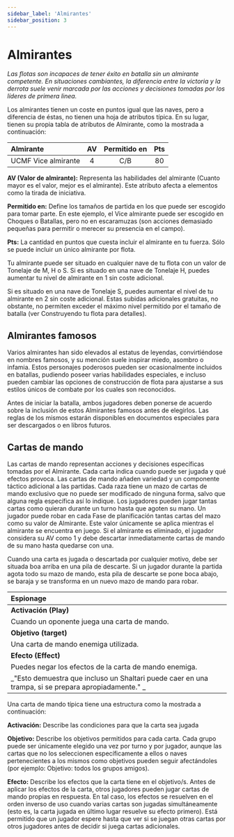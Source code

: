 ```yaml
---
sidebar_label: 'Almirantes'
sidebar_position: 3
---
```


# Almirantes

_Las flotas son incapaces de tener éxito en batalla sin un almirante competente. En situaciones cambiantes, la diferencia entre la victoria y la derrota suele venir marcada por las acciones y decisiones tomadas por los líderes de primera linea._

Los almirantes tienen un coste en puntos igual que las naves, pero a diferencia de éstas, no tienen una hoja de atributos típica. En su lugar, tienen su propia tabla de atributos de Almirante, como la mostrada a continuación:

|Almirante|AV|Permitido en|Pts|
| :- | :-: | :-: | :-: |
|UCMF Vice almirante|4|C/B|80|

**AV (Valor de almirante):** Representa las habilidades del almirante (Cuanto mayor es el valor, mejor es el almirante). Este atributo afecta a elementos como la tirada de iniciativa.

**Permitido en:** Define los tamaños de partida en los que puede ser escogido para tomar parte. En este ejemplo, el Vice almirante puede ser escogido en Choques o Batallas, pero no en escaramuzas (son acciones demasiado pequeñas para permitir o merecer su presencia en el campo).

**Pts:** La cantidad en puntos que cuesta incluir el almirante en tu fuerza. Sólo se puede incluir un único almirante por flota.

Tu almirante puede ser situado en cualquier nave de tu flota con un valor de Tonelaje de M, H o S. Si es situado en una nave de Tonelaje H, puedes aumentar tu nivel de almirante en 1 sin coste adicional.

Si es situado en una nave de Tonelaje S, puedes aumentar el nivel de tu almirante en 2 sin coste adicional. Estas subidas adicionales gratuitas, no obstante, no permiten exceder el máximo nivel permitido por el tamaño de batalla (ver Construyendo tu flota para detalles).

## Almirantes famosos

Varios almirantes han sido elevados al estatus de leyendas, convirtiéndose en nombres famosos, y su mención suele inspirar miedo, asombro o infamia. Estos personajes poderosos pueden ser ocasionalmente incluidos en batallas,  pudiendo poseer varias habilidades especiales, e incluso pueden cambiar las opciones de construcción de flota para ajustarse a sus estilos únicos de combate por los cuales son reconocidos.

Antes de iniciar la batalla, ambos jugadores deben ponerse de acuerdo sobre la inclusión de estos Almirantes famosos antes de elegirlos. Las reglas de los mismos estarán disponibles en documentos especiales para ser descargados o en libros futuros.

## Cartas de mando

Las cartas de mando representan acciones y decisiones específicas tomadas por el Almirante. Cada carta indica cuando puede ser jugada y qué efectos provoca. Las cartas de mando añaden variedad y un componente táctico adicional a las partidas. Cada raza tiene un mazo de cartas de mando exclusivo que no puede ser modificado de ninguna forma, salvo que alguna regla específica así lo indique. Los jugadores pueden jugar tantas cartas como quieran durante un turno hasta que agoten su mano. Un jugador puede robar en cada Fase de planificación tantas cartas del mazo como su valor de Almirante. Este valor únicamente se aplica mientras el almirante se encuentra en juego. Si el almirante es eliminado, el jugador considera su AV como 1 y debe descartar inmediatamente cartas de mando de su mano hasta quedarse con una.

Cuando una carta es jugada o descartada por cualquier motivo, debe ser situada boa arriba en una pila de descarte. Si un jugador durante la partida agota todo su mazo de mando, esta pila de descarte se pone boca abajo, se baraja y se transforma en un nuevo mazo de mando para robar.


|Espionage|
|:-|
|**Activación (Play)**|
|Cuando un oponente juega una carta de mando.|
|**Objetivo (target)**|
|Una carta de mando enemiga utilizada.|
|**Efecto (Effect)**|
|Puedes negar los efectos de la carta de mando enemiga.|
|_"Esto demuestra que incluso un Shaltari puede caer en una trampa, si se prepara apropiadamente." _|


Una carta de mando típica tiene una estructura como la mostrada a continuación:

**Activación:** Describe las condiciones para que la carta sea jugada

**Objetivo:** Describe los objetivos permitidos para cada carta. Cada grupo puede ser únicamente elegido una vez por turno y por jugador, aunque las cartas que no los seleccionen específicamente  a ellos o naves pertenecientes a los mismos como objetivos pueden seguir afectándoles (por ejemplo: Objetivo: todos los grupos amigos).

**Efecto:** Describe los efectos que la carta tiene en el objetivo/s. Antes de aplicar los efectos de la carta, otros jugadores pueden jugar cartas de mando propias en respuesta. En tal caso, los efectos se resuelven en el orden inverso de uso cuando varias cartas son jugadas simultáneamente (esto es, la carta jugada en último lugar resuelve su efecto primero). Está permitido que un jugador espere hasta que ver si se juegan otras cartas por otros jugadores  antes de decidir si juega cartas adicionales.
